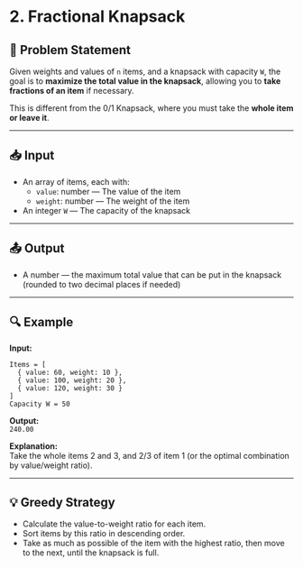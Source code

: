 # 2. Fractional Knapsack

## 🧩 Problem Statement

Given weights and values of `n` items, and a knapsack with capacity `W`, the goal is to **maximize the total value in the knapsack**, allowing you to **take fractions of an item** if necessary.

This is different from the 0/1 Knapsack, where you must take the **whole item or leave it**.

---

## 📥 Input

-   An array of items, each with:
    -   `value`: number — The value of the item
    -   `weight`: number — The weight of the item
-   An integer `W` — The capacity of the knapsack

---

## 📤 Output

-   A number — the maximum total value that can be put in the knapsack (rounded to two decimal places if needed)

---

## 🔍 Example

**Input:**

```
Items = [
  { value: 60, weight: 10 },
  { value: 100, weight: 20 },
  { value: 120, weight: 30 }
]
Capacity W = 50
```

**Output:**  
`240.00`

**Explanation:**  
Take the whole items 2 and 3, and 2/3 of item 1 (or the optimal combination by value/weight ratio).

---

## 💡 Greedy Strategy

-   Calculate the value-to-weight ratio for each item.
-   Sort items by this ratio in descending order.
-   Take as much as possible of the item with the highest ratio, then move to the next, until the knapsack is full.
